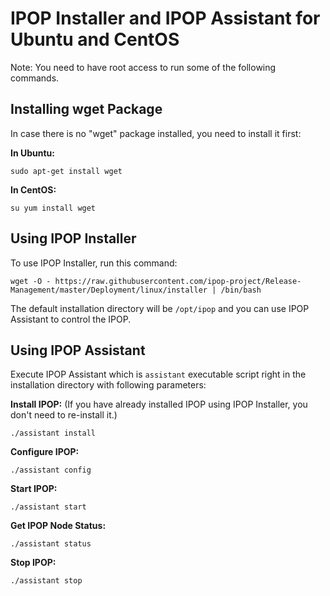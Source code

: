 <h1>IPOP Installer and IPOP Assistant for Ubuntu and CentOS</h1>

Note: You need to have root access to run some of the following commands.

<h2>Installing wget Package</h2>

In case there is no "wget" package installed, you need to install it first:

**In Ubuntu:**

    sudo apt-get install wget

**In CentOS:**

    su yum install wget

<h2>Using IPOP Installer</h2>

To use IPOP Installer, run this command:

    wget -O - https://raw.githubusercontent.com/ipop-project/Release-Management/master/Deployment/linux/installer | /bin/bash

The default installation directory will be `/opt/ipop` and you can use IPOP Assistant to control the IPOP.

<h2>Using IPOP Assistant</h2>

Execute IPOP Assistant which is `assistant` executable script right in the installation directory with following parameters:

**Install IPOP:** (If you have already installed IPOP using IPOP Installer, you don't need to re-install it.)

    ./assistant install

**Configure IPOP:**

    ./assistant config

**Start IPOP:**

    ./assistant start

**Get IPOP Node Status:**

    ./assistant status

**Stop IPOP:**

    ./assistant stop
